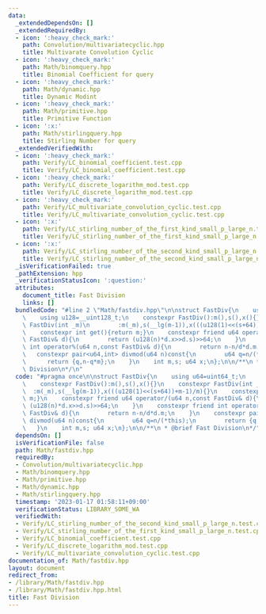 ```yaml
---
data:
  _extendedDependsOn: []
  _extendedRequiredBy:
  - icon: ':heavy_check_mark:'
    path: Convolution/multivariatecyclic.hpp
    title: Multivarate Convolution Cyclic
  - icon: ':heavy_check_mark:'
    path: Math/binomquery.hpp
    title: Binomial Coefficient for query
  - icon: ':heavy_check_mark:'
    path: Math/dynamic.hpp
    title: Dynamic Modint
  - icon: ':heavy_check_mark:'
    path: Math/primitive.hpp
    title: Primitive Function
  - icon: ':x:'
    path: Math/stirlingquery.hpp
    title: Stirling Number for query
  _extendedVerifiedWith:
  - icon: ':heavy_check_mark:'
    path: Verify/LC_binomial_coefficient.test.cpp
    title: Verify/LC_binomial_coefficient.test.cpp
  - icon: ':heavy_check_mark:'
    path: Verify/LC_discrete_logarithm_mod.test.cpp
    title: Verify/LC_discrete_logarithm_mod.test.cpp
  - icon: ':heavy_check_mark:'
    path: Verify/LC_multivariate_convolution_cyclic.test.cpp
    title: Verify/LC_multivariate_convolution_cyclic.test.cpp
  - icon: ':x:'
    path: Verify/LC_stirling_number_of_the_first_kind_small_p_large_n.test.cpp
    title: Verify/LC_stirling_number_of_the_first_kind_small_p_large_n.test.cpp
  - icon: ':x:'
    path: Verify/LC_stirling_number_of_the_second_kind_small_p_large_n.test.cpp
    title: Verify/LC_stirling_number_of_the_second_kind_small_p_large_n.test.cpp
  _isVerificationFailed: true
  _pathExtension: hpp
  _verificationStatusIcon: ':question:'
  attributes:
    document_title: Fast Division
    links: []
  bundledCode: "#line 2 \"Math/fastdiv.hpp\"\n\nstruct FastDiv{\n    using u64=uint64_t;\n\
    \    using u128=__uint128_t;\n    constexpr FastDiv():m(),s(),x(){}\n    constexpr\
    \ FastDiv(int _m)\n        :m(_m),s(__lg(m-1)),x(((u128(1)<<(s+64))+m-1)/m){}\n\
    \    constexpr int get(){return m;}\n    constexpr friend u64 operator/(u64 n,const\
    \ FastDiv& d){\n        return (u128(n)*d.x>>d.s)>>64;\n    }\n    constexpr friend\
    \ int operator%(u64 n,const FastDiv& d){\n        return n-n/d*d.m;\n    }\n \
    \   constexpr pair<u64,int> divmod(u64 n)const{\n        u64 q=n/(*this);\n  \
    \      return {q,n-q*m};\n    }\n    int m,s; u64 x;\n};\n\n/**\n * @brief Fast\
    \ Division\n*/\n"
  code: "#pragma once\n\nstruct FastDiv{\n    using u64=uint64_t;\n    using u128=__uint128_t;\n\
    \    constexpr FastDiv():m(),s(),x(){}\n    constexpr FastDiv(int _m)\n      \
    \  :m(_m),s(__lg(m-1)),x(((u128(1)<<(s+64))+m-1)/m){}\n    constexpr int get(){return\
    \ m;}\n    constexpr friend u64 operator/(u64 n,const FastDiv& d){\n        return\
    \ (u128(n)*d.x>>d.s)>>64;\n    }\n    constexpr friend int operator%(u64 n,const\
    \ FastDiv& d){\n        return n-n/d*d.m;\n    }\n    constexpr pair<u64,int>\
    \ divmod(u64 n)const{\n        u64 q=n/(*this);\n        return {q,n-q*m};\n \
    \   }\n    int m,s; u64 x;\n};\n\n/**\n * @brief Fast Division\n*/"
  dependsOn: []
  isVerificationFile: false
  path: Math/fastdiv.hpp
  requiredBy:
  - Convolution/multivariatecyclic.hpp
  - Math/binomquery.hpp
  - Math/primitive.hpp
  - Math/dynamic.hpp
  - Math/stirlingquery.hpp
  timestamp: '2023-01-17 01:58:11+09:00'
  verificationStatus: LIBRARY_SOME_WA
  verifiedWith:
  - Verify/LC_stirling_number_of_the_second_kind_small_p_large_n.test.cpp
  - Verify/LC_stirling_number_of_the_first_kind_small_p_large_n.test.cpp
  - Verify/LC_binomial_coefficient.test.cpp
  - Verify/LC_discrete_logarithm_mod.test.cpp
  - Verify/LC_multivariate_convolution_cyclic.test.cpp
documentation_of: Math/fastdiv.hpp
layout: document
redirect_from:
- /library/Math/fastdiv.hpp
- /library/Math/fastdiv.hpp.html
title: Fast Division
---
```

